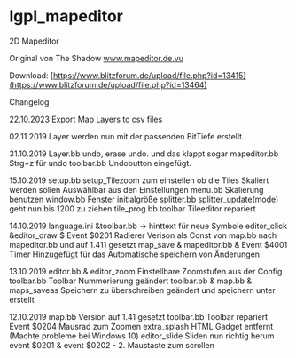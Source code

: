 # lgpl_mapeditor
2D Mapeditor

Original von The Shadow www.mapeditor.de.vu

Download: [https://www.blitzforum.de/upload/file.php?id=13415](https://www.blitzforum.de/upload/file.php?id=13464)

Changelog

22.10.2023
Export Map Layers to csv files

02.11.2019
Layer werden nun mit der passenden BitTiefe erstellt.

31.10.2019
Layer.bb undo, erase undo. und das klappt sogar
mapeditor.bb Strg+z für undo
toolbar.bb Undobutton eingefügt.

15.10.2019
setup.bb setup_Tilezoom zum einstellen ob die Tiles Skaliert werden sollen Auswählbar aus den Einstellungen
menu.bb Skalierung benutzen
window.bb Fenster initialgröße
splitter.bb splitter_update(mode) geht nun bis 1200 zu ziehen 
tile_prog.bb toolbar Tileeditor repariert


14.10.2019
language.ini &toolbar.bb -> hinttext für neue Symbole
editor_click &editor_draw $ Event $0201  Radierer
Verison als Const von map.bb nach mapeditor.bb und auf 1.411 gesetzt
map_save & mapeditor.bb & Event $4001 Timer Hinzugefügt für das Automatische speichern von Änderungen

13.10.2019
editor.bb & editor_zoom Einstellbare Zoomstufen aus der Config
toolbar.bb Toolbar Nummerierung geändert
toolbar.bb & map.bb & maps_saveas Speichern zu überschreiben geändert und speichern unter erstellt

12.10.2019
map.bb Version auf 1.41 gesetzt
toolbar.bb Toolbar repariert
Event $0204 Mausrad zum Zoomen
extra_splash HTML Gadget entfernt (Machte probleme bei Windows 10)
editor_slide Sliden nun richtig herum
event $0201 & event $0202 - 2. Maustaste zum scrollen
